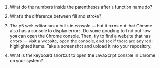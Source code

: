 1. What do the numbers inside the parentheses after a function name do?

2. What’s the difference between fill and stroke?

3. The p5 web editor has a built-in console — but it turns out that Chrome also has a console to display errors. Do some googling to find out how you can open the Chrome console. Then, try to find a website that has errors — visit a website, open the console, and see if there are any red-highlighted items. Take a screenshot and upload it into your repository.
4. What is the keyboard shortcut to open the JavaScript console in Chrome on your system?
